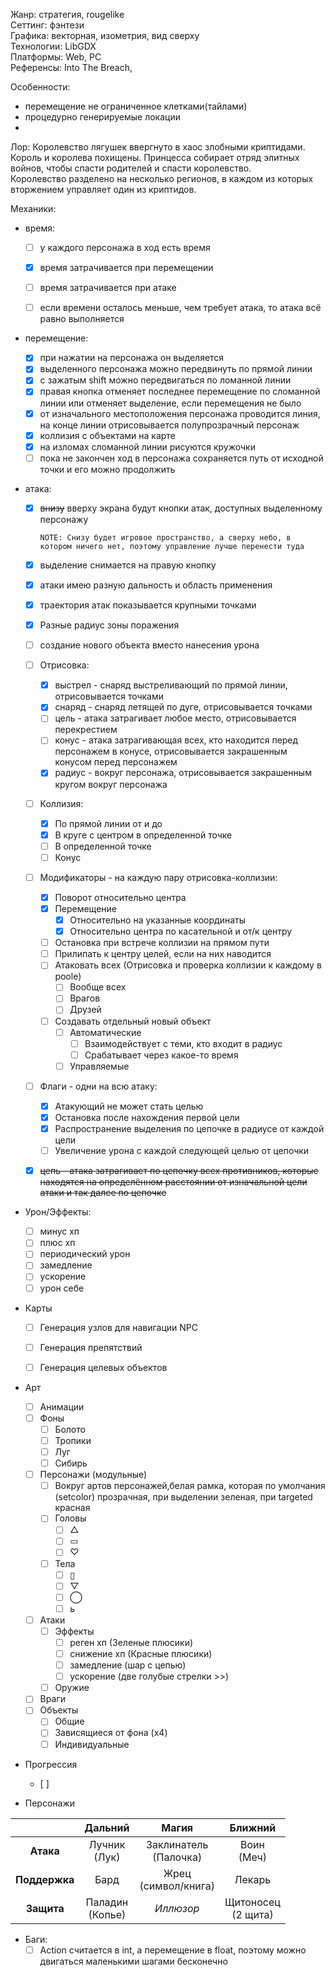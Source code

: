 Жанр: стратегия, rougelike  
Сеттинг: фэнтези  
Графика: векторная, изометрия, вид сверху  
Технологии: LibGDX  
Платформы: Web, PC  
Референсы: Into The Breach,

Особенности:
- перемещение не ограниченное клетками(тайлами)
- процедурно генерируемые локации
-

Лор:
Королевство лягушек ввергнуто в хаос злобными криптидами. Король и королева похищены. Принцесса собирает отряд элитных войнов, чтобы спасти родителей и спасти королевство.  
Королевство разделено на несколько регионов, в каждом из которых вторжением управляет один из криптидов.

Механики:

- время:  
  + [ ] у каждого персонажа в ход есть время  
  + [X] время затрачивается при перемещении  
  + [ ] время затрачивается при атаке  
  + [ ] если времени осталось меньше, чем требует атака, то атака всё равно выполняется  


- перемещение:  
  + [X] при нажатии на персонажа он выделяется  
  + [X] выделенного персонажа можно передвинуть по прямой линии  
  + [X] с зажатым shift можно передвигаться по ломанной линии  
  + [X] правая кнопка отменяет последнее перемещение по сломанной линии или отменяет выделение, если перемещения не было  
  + [X] от изначального местоположения персонажа проводится линия, на конце линии отрисовывается полупрозрачный персонаж  
  + [X] коллизия с объектами на карте
  + [X] на изломах сломанной линии рисуются кружочки  
  + [ ] пока не закончен ход в персонажа сохраняется путь от исходной точки и его можно продолжить

- атака:  
  + [X] ~~внизу~~ вверху экрана будут кнопки атак, доступных выделенному персонажу
  
    `NOTE: Снизу будет игровое пространство, а сверху небо, в котором ничего нет, поэтому управление лучше перенести туда`
  + [x] выделение снимается на правую кнопку
  + [x] атаки имею разную дальность и область применения  
  + [x] траектория атак показывается крупными точками
  + [X] Разные радиус зоны поражения
  + [ ] создание нового объекта вместо нанесения урона
  + [ ] Отрисовка:
    + [X] выстрел - снаряд выстреливающий по прямой линии, отрисовывается точками
    + [X] снаряд - снаряд летящей по дуге, отрисовывается точками
    + [ ] цель - атака затрагивает любое место, отрисовывается перекрестием
    + [ ] конус - атака затрагивающая всех, кто находится перед персонажем в конусе, 
    отрисовывается закрашенным конусом перед персонажем
    + [X] радиус - вокруг персонажа, отрисовывается закрашенным кругом вокруг персонажа
  + [ ] Коллизия:
    + [X] По прямой линии от и до
    + [X] В круге с центром в определенной точке
    + [ ] В определенной точке
    + [ ] Конус
  + [ ] Модификаторы - на каждую пару отрисовка-коллизии:
    + [X] Поворот относительно центра
    + [X] Перемещение
      + [X] Относительно на указанные координаты
      + [X] Относительно центра по касательной и от/к центру
    + [ ] Остановка при встрече коллизии на прямом пути
    + [ ] Прилипать к центру целей, если на них наводится
    + [ ] Атаковать всех (Отрисовка и проверка коллизии к каждому в poole)
      + [ ] Вообще всех
      + [ ] Врагов
      + [ ] Друзей
    + [ ] Создавать отдельный новый объект
      + [ ] Автоматические
        + [ ] Взаимодействует с теми, кто входит в радиус
        + [ ] Срабатывает через какое-то время
      + [ ] Управляемые

  + [ ] Флаги - одни на всю атаку:
    + [X] Атакующий не может стать целью
    + [X] Остановка после нахождения первой цели
    + [X] Распространение выделения по цепочке в радиусе от каждой цели
    + [ ] Увеличение урона с каждой следующей целью от цепочки
  + [X] ~~цепь - атака затрагивает по цепочку всех противников, которые находятся на определённом расстоянии от изначальной цели атаки и так далее по цепочке~~


- Урон/Эффекты:
  + [ ] минус хп
  + [ ] плюс хп
  + [ ] периодический урон
  + [ ] замедление
  + [ ] ускорение
  + [ ] урон себе

- Карты
  + [ ] Генерация узлов для навигации NPC
  + [ ] Генерация препятствий
  + [ ] Генерация целевых объектов


- Арт
  + [ ] Анимации
  + [ ] Фоны
    + [ ] Болото
    + [ ] Тропики
    + [ ] Луг
    + [ ] Сибирь
  + [ ] Персонажи (модульные)
    + [ ] Вокруг артов персонажей,белая рамка, которая по умолчания (setcolor) прозрачная, при выделении зеленая, при targeted красная
    + [ ] Головы
      + [ ] △
      + [ ] ▭
      + [ ] ♡
    + [ ] Тела
      + [ ] ▯
      + [ ] ▽
      + [ ] ◯
      + [ ] ь
  + [ ] Атаки
    + [ ] Эффекты
      + [ ] реген хп (Зеленые плюсики)
      + [ ] снижение хп (Красные плюсики)
      + [ ] замедление (шар с цепью)
      + [ ] ускорение (две голубые стрелки >>)
    + [ ] Оружие
  + [ ] Враги
  + [ ] Объекты
    + [ ] Общие
    + [ ] Зависящиеся от фона (x4)
    + [ ] Индивидуальные

- Прогрессия
  + [ ]


- Персонажи

|               |     **Дальний**     |         **Магия**         |      **Ближний**       |
|:-------------:|:-------------------:|:-------------------------:|:----------------------:|
|   **Атака**   |  Лучник<br/>(Лук)   | Заклинатель<br/>(Палочка) |     Воин<br/>(Меч)     |
| **Поддержка** |        Бард         |  Жрец<br/>(символ/книга)  |         Лекарь         |
|  **Защита**   | Паладин<br/>(Копье) |         *Иллюзор*         | Щитоносец<br/>(2 щита) |



- Баги:
  + [ ] Action считается в int, а перемещение в float, поэтому можно двигаться маленькими шагами бесконечно